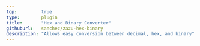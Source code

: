 ```yaml
---
top:         true
type:        plugin
title:       "Hex and Binary Converter"
githuburl:   sanchez/zazu-hex-binary
description: "Allows easy conversion between decimal, hex, and binary"
---
```

